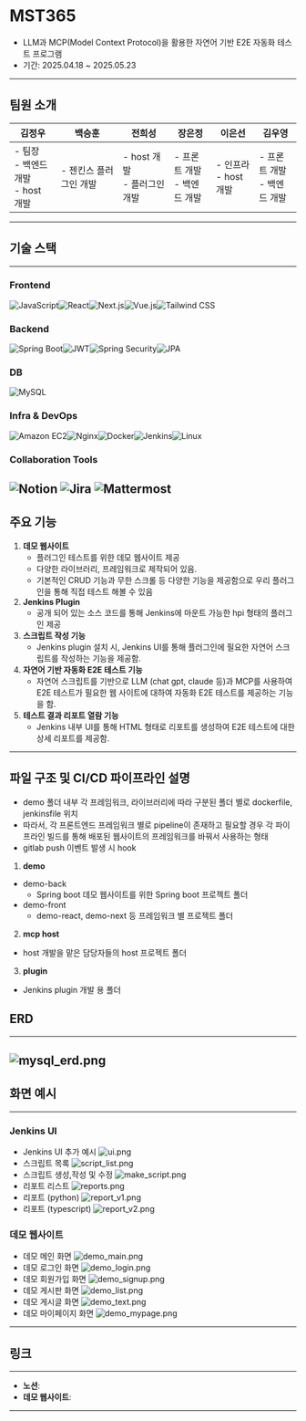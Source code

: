 # MST365

- LLM과 MCP(Model Context Protocol)을 활용한 자연어 기반 E2E 자동화 테스트 프로그램
- 기간: 2025.04.18 ~ 2025.05.23

---

## 팀원 소개

| **김정우**                               | **백승훈**                | **전희성**                     | **장은정**                       | **이은선**                       | **김우영**                     |
| ---------------------------------------- | ------------------------- | ------------------------------ | -------------------------------- | -------------------------------- | ------------------------------ |
| - 팀장<br>- 백엔드 개발<br>- host 개발 | - 젠킨스 플러그인 개발| - host 개발 <br>- 플러그인 개발 | - 프론트 개발<br>- 백엔드 개발 | - 인프라<br>- host 개발 | - 프론트 개발<br>- 백엔드 개발 |

---

## 기술 스택

---

### Frontend
<img src="https://img.shields.io/badge/JavaScript-ES6-F7DF1E?style=for-the-badge&logo=JavaScript&logoColor=white" alt="JavaScript"><img src="https://img.shields.io/badge/React-61DAFB?style=for-the-badge&logo=react&logoColor=black" alt="React"><img src="https://img.shields.io/badge/Next.js-000000?style=for-the-badge&logo=nextdotjs&logoColor=white" alt="Next.js"><img src="https://img.shields.io/badge/Vue.js-4FC08D?style=for-the-badge&logo=vue.js&logoColor=white" alt="Vue.js"><img src="https://img.shields.io/badge/Tailwind_CSS-06B6D4?style=for-the-badge&logo=tailwindcss&logoColor=white" alt="Tailwind CSS">

### Backend
<img src="https://img.shields.io/badge/Spring_Boot-6DB33F?style=for-the-badge&logo=springboot&logoColor=white" alt="Spring Boot"><img src="https://img.shields.io/badge/JWT-000000?style=for-the-badge&logo=JSON%20web%20tokens&logoColor=white" alt="JWT"><img src="https://img.shields.io/badge/Spring_Security-6DB33F?style=for-the-badge&logo=springsecurity&logoColor=white" alt="Spring Security"><img src="https://img.shields.io/badge/JPA-59666C?style=for-the-badge&logo=hibernate&logoColor=white" alt="JPA">

### DB
<img src="https://img.shields.io/badge/MySQL-4479A1?style=for-the-badge&logo=mysql&logoColor=white" alt="MySQL">

### Infra & DevOps
<img src="https://img.shields.io/badge/Amazon_EC2-FF9900?style=for-the-badge&logo=amazonaws&logoColor=white" alt="Amazon EC2"><img src="https://img.shields.io/badge/Nginx-009639?style=for-the-badge&logo=nginx&logoColor=white" alt="Nginx"><img src="https://img.shields.io/badge/Docker-2496ED?style=for-the-badge&logo=docker&logoColor=white" alt="Docker"><img src="https://img.shields.io/badge/Jenkins-D24939?style=for-the-badge&logo=jenkins&logoColor=white" alt="Jenkins"><img src="https://img.shields.io/badge/Linux-FCC624?style=for-the-badge&logo=linux&logoColor=black" alt="Linux">

### Collaboration Tools
<img src="https://img.shields.io/badge/Notion-000000?style=for-the-badge&logo=notion&logoColor=white" alt="Notion"> <img src="https://img.shields.io/badge/Jira-0052CC?style=for-the-badge&logo=jira&logoColor=white" alt="Jira"> <img src="https://img.shields.io/badge/Mattermost-0058CC?style=for-the-badge&logo=mattermost&logoColor=white" alt="Mattermost">
---

## 주요 기능
1. **데모 웹사이트**
    - 플러그인 테스트를 위한 데모 웹사이트 제공
    - 다양한 라이브러리, 프레임워크로 제작되어 있음.
    - 기본적인 CRUD 기능과 무한 스크롤 등 다양한 기능을 제공함으로 우리 플러그인을 통해 직접 테스트 해볼 수 있음
2. **Jenkins Plugin**
    - 공개 되어 있는 소스 코드를 통해 Jenkins에 마운트 가능한 hpi 형태의 플러그인 제공
3. **스크립트 작성 기능**
    - Jenkins plugin 설치 시, Jenkins UI를 통해 플러그인에 필요한 자연어 스크립트를 작성하는 기능을 제공함.
4. **자연어 기반 자동화 E2E 테스트 기능**
    - 자연어 스크립트를 기반으로 LLM (chat gpt, claude 등)과 MCP를 사용하여 E2E 테스트가 필요한 웹 사이트에 대하여 자동화 E2E 테스트를 제공하는 기능을 함.
5. **테스트 결과 리포트 열람 기능**
    - Jenkins 내부 UI를 통해 HTML 형태로  리포트를 생성하여 E2E 테스트에 대한 상세 리포트를 제공함.

---

## 파일 구조 및 CI/CD 파이프라인 설명
- demo 폴더 내부 각 프레임워크, 라이브러리에 따라 구분된 폴더 별로 dockerfile, jenkinsfile 위치
- 따라서, 각 프론트엔드 프레임워크 별로 pipeline이 존재하고 필요할 경우 각 파이프라인 빌드를 통해 배포된 웹사이트의 프레임워크를 바꿔서 사용하는 형태
- gitlab push 이벤트 발생 시 hook

1. **demo**
- demo-back
    - Spring boot 데모 웹사이트를 위한 Spring boot 프로젝트 폴더
- demo-front
    - demo-react, demo-next 등 프레임워크 별 프로젝트 폴더

2. **mcp host**
- host 개발을 맡은 담당자들의 host 프로젝트 폴더
3. **plugin**
- Jenkins plugin 개발 용 폴더

## ERD
---
![mysql_erd.png](assets/mysql_erd.png)
---
## 화면 예시
---
### Jenkins UI
- Jenkins UI 추가 예시
![ui.png](assets/ui.png)
- 스크립트 목록
![script_list.png](assets/script_list.png)
- 스크립트 생성,작성 및 수정
![make_script.png](assets/make_script.png)
- 리포트 리스트
![reports.png](assets/reports.png)
- 리포트 (python)
![report_v1.png](assets/report_v1.png)
- 리포트 (typescript)
![report_v2.png](assets/report_v2.png)
### 데모 웹사이트
- 데모 메인 화면
![demo_main.png](assets/demo_main.png)
- 데모 로그인 화면
![demo_login.png](assets/demo_login.png)
- 데모 회원가입 화면
![demo_signup.png](assets/demo_signup.png)
- 데모 게시판 화면
![demo_list.png](assets/demo_list.png)
- 데모 게시글 화면
![demo_text.png](assets/demo_text.png)
- 데모 마이페이지 화면
![demo_mypage.png](assets/demo_mypage.png)
---
## 링크
---
- **노션**:
- **데모 웹사이트**:
---
